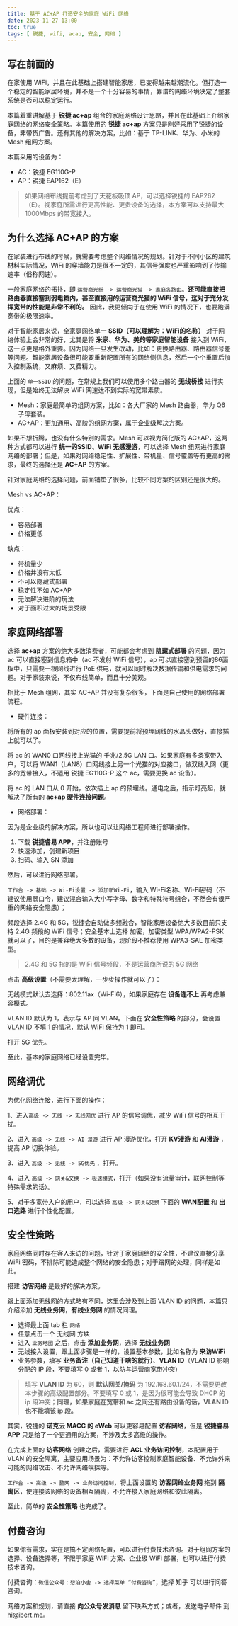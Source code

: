 ```yaml
---
title: 基于 AC+AP 打造安全的家庭 WiFi 网络
date: 2023-11-27 13:00
toc: true
tags: [ 锐捷, wifi, acap, 安全, 网络 ]
---
```


## 写在前面的

在家使用 WiFi，并且在此基础上搭建智能家居，已变得越来越潮流化。但打造一个稳定的智能家居环境，并不是一个十分容易的事情，靠谱的网络环境决定了整套系统是否可以稳定运行。

本篇着重讲解基于 **锐捷 ac+ap** 组合的家庭网络设计思路，并且在此基础上介绍家庭网络的网络安全策略。本篇使用的 **锐捷 ac+ap** 方案只是刚好采用了锐捷的设备，非带货广告。还有其他的解决方案，比如：基于 TP-LINK、华为、小米的 Mesh 组网方案。

本篇采用的设备为：

- AC：锐捷 EG110G-P
- AP：锐捷 EAP162（E）

> 如果网络布线提前考虑到了天花板吸顶 AP，可以选择锐捷的 EAP262（E）。视家庭所需进行更高性能、更贵设备的选择，本方案可以支持最大 1000Mbps 的带宽接入。

## 为什么选择 AC+AP 的方案

在家装进行布线的时候，就需要考虑整个网络情况的规划。针对于不同小区的建筑材料实际情况，WiFi 的穿墙能力是很不一定的，其信号强度也严重影响到了传输速率（俗称网速）。

一般家庭网络的拓扑，即 `运营商光纤 -> 运营商光猫 -> 家庭各路由`。**还可能直接把路由器直接塞到弱电箱内，甚至直接用的运营商光猫的 WiFi 信号，这对于充分发挥宽带的性能是非常不利的。** 因此，我更倾向于在使用 WiFi 的情况下，也要跑满宽带的极限速率。

对于智能家居来说，全家庭网络单一 **SSID（可以理解为：WiFi的名称）** 对于网络体验上会非常的好，尤其是将 **米家、华为、美的等家庭智能设备** 接入到 WiFi，这一点更是格外重要。因为网络一旦发生改动，比如：更换路由器、路由器信号差等问题。智能家居设备很可能要重新配置所有的网络侧信息，然后一个个重置后加入控制系统，又麻烦、又费精力。

上面的 `单一SSID` 的问题，在常规上我们可以使用多个路由器的 **无线桥接** 进行实现，但是始终无法解决 WiFi 网速达不到实际的宽带素质。

- Mesh：家庭最简单的组网方案，比如：各大厂家的 Mesh 路由器，华为 Q6 子母套装。
- AC+AP：更加通用、高阶的组网方案，属于企业级解决方案。

如果不想折腾，也没有什么特别的需求。Mesh 可以视为简化版的 AC+AP，这两种方式都可以进行 **统一的SSID、WiFi 无感漫游**，可以选择 Mesh 组网进行家庭网络的部署；但是，如果对网络稳定性、扩展性、带机量、信号覆盖等有更高的需求，最终的选择还是 **AC+AP** 的方案。

针对家庭网络的选择问题，前面铺垫了很多，比较不同方案的区别还是很大的。

Mesh vs AC+AP：

优点：

- 容易部署
- 价格更低

缺点：

- 带机量少
- 价格并没有太低
- 不可以隐藏式部署
- 稳定性不如 AC+AP
- 无法解决进阶的玩法
- 对于面积过大的场景受限

## 家庭网络部署

选择 **ac+ap** 方案的绝大多数消费者，可能都会考虑到 **隐藏式部署** 的问题，因为 ac 可以直接塞到信息箱中（ac 不发射 WiFi 信号），ap 可以直接塞到预留的86面板中，只需要一根网线进行 PoE 供电，就可以同时解决数据传输和供电需求的问题。对于家装来说，不仅布线简单，而且十分美观。

相比于 Mesh 组网，其实 AC+AP 并没有复杂很多，下面是自己使用的网络部署流程。

- 硬件连接：

将所有的 ap 面板安装到对应的位置，需要提前将预埋网线的水晶头做好，直接插上就可以了。

将 ac 的 WAN0 口网线接上光猫的 千兆/2.5G LAN 口。如果家庭有多条宽带入户，可以将 WAN1（LAN8）口网线接上另一个光猫的对应接口，做双线入网（更多的宽带接入，不适用 锐捷 EG110G-P 这个 ac，需要更换 ac 设备）。

将 ac 的 LAN 口从 0 开始，依次插上 ap 的预埋线。通电之后，指示灯亮起，就解决了所有的 **ac+ap 硬件连接问题**。

- 网络部署：

因为是企业级的解决方案，所以也可以让网络工程师进行部署操作。

1. 下载 **锐捷睿易 APP**，并注册账号
2. 快速添加，创建新项目
3. 扫码、输入 SN 添加

然后，可以进行网络部署。

`工作台 -> 基础 -> Wi-Fi设置 -> 添加新Wi-Fi`，输入 Wi-Fi名称、Wi-Fi密码（不建议使用弱口令，建议混合输入大小写字母、数字和特殊符号组合，不然会有很严重的网络安全隐患）；

频段选择 2.4G 和 5G，锐捷会自动做多频融合，智能家居设备绝大多数目前只支持 2.4G 频段的 WiFi 信号；安全基本上选择 加密，加密类型 WPA/WPA2-PSK 就可以了，目的是兼容绝大多数的设备，现阶段不推荐使用 WPA3-SAE 加密类型。

> 2.4G 和 5G 指的是 WiFi 信号频段，不是运营商所说的 5G 网络

点击 **高级设置**（不需要太理解，一步步操作就可以了）：

无线模式默认去选择：802.11ax（Wi-Fi6），如果家庭存在 **设备连不上** 再考虑兼容模式。

VLAN ID 默认为 1，表示与 AP 同 VLAN。下面在 **安全性策略** 的部分，会设置 VLAN ID 不填 1 的情况，默认 WiFi 保持为 1 即可。

打开 5G 优先。

至此，基本的家庭网络已经设置完毕。

## 网络调优

为优化网络连接，进行下面的操作：

1、进入`高级 -> 无线 -> 无线网优` 进行 AP 的信号调优，减少 WiFi 信号的相互干扰。

2、进入 `高级 -> 无线 -> AI 漫游` 进行 AP 漫游优化，打开 **KV漫游** 和 **AI漫游** ，提高 AP 切换体验。

3、进入 `高级 -> 无线 -> 5G优先` ，打开。

4、进入 `高级 -> 网关&交换 -> 极速模式`，打开（如果没有流量审计，联网控制等特殊需求的话）。

5、对于多宽带入户的用户，可以选择 `高级 -> 网关&交换` 下面的 **WAN配置** 和 **出口选路** 进行个性化配置。

## 安全性策略

家庭网络同时存在客人来访的问题，针对于家庭网络的安全性，不建议直接分享 WiFi 密码，不排除可能造成整个网络的安全隐患；对于蹭网的处理，同样是如此。

搭建 **访客网络** 是最好的解决方案。

跟上面添加无线网的方式略有不同，这里会涉及到上面 VLAN ID 的问题，本篇只介绍添加 **无线业务网**，**有线业务网** 的情况同理。

- 选择最上面 tab 栏 `网络`
- 任意点击一个 无线网 方块
- 进入 `业务地图` 之后，点击 **添加业务网**，选择 **无线业务网**
- 无线接入设置，跟上面步骤是一样的，设置基本参数，比如名称为 **来访WiFi**
- 业务参数，填写 **业务备注（自己知道干啥的就行）**、**VLAN ID**（VLAN ID 影响分配的 IP 段，不要填写 0 或者 1，以防与运营商宽带冲突）

> 填写 **VLAN ID** 为 60，则 **默认网关/掩码** 为 192.168.60.1/24，不需要更改本步骤的高级配置部分。不要填写 0 或 1，是因为很可能会导致 DHCP 的 ip 段冲突；**同理，如果家庭在宽带和 ac 之间还有路由设备的话，VLAN ID 也不能填该 ip 段。**

其实，锐捷的 **诺克云 MACC 的 eWeb** 可以更容易配置 **访客网络**，但是 **锐捷睿易APP** 只是给了一个更通用的方案，不涉及太多高级的操作。

在完成上面的 **访客网络** 创建之后，需要进行 **ACL 业务访问控制**，本配置用于 VLAN 的安全隔离，主要应用场景为：不允许访客控制家庭智能设备、不允许外来可能的网络攻击、不允许网络嗅探等。

`工作台 -> 高级 -> 整网 -> 业务访问控制`，将上面设置的 **访客网络业务网** 拖到 **隔离区**，使连接该网络的设备相互隔离，不允许接入家庭网络和彼此隔离。

至此，简单的 **安全性策略** 也完成了。

## 付费咨询

如果你有需求，实在是搞不定网络配置，可以进行付费技术咨询。对于组网方案的选择、设备选择等，不限于家庭 WiFi 方案、企业级 WiFi 部署，也可以进行付费技术咨询。

付费咨询：`微信公众号：惒泊小舍 -> 选择菜单 “付费咨询”`，选择 知乎 可以进行问答咨询。

网络方案和规划，请直接 **向公众号发消息** 留下联系方式；或者，发送电子邮件 到 <hi@ibert.me>。
